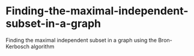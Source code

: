# Finding-the-maximal-independent-subset-in-a-graph
Finding the maximal independent subset in a graph using the Bron-Kerbosch algorithm 
